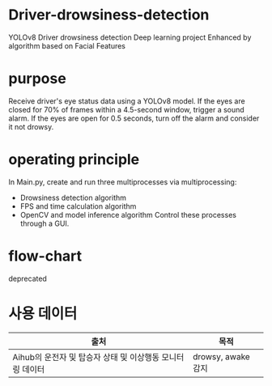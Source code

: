 # Driver-drowsiness-detection
YOLOv8 Driver drowsiness detection Deep learning project Enhanced by algorithm based on Facial Features

# purpose
Receive driver's eye status data using a YOLOv8 model. If the eyes are closed for 70% of frames within a 4.5-second window, trigger a sound alarm. If the eyes are open for 0.5 seconds, turn off the alarm and consider it not drowsy.


# operating principle
In Main.py, create and run three multiprocesses via multiprocessing:
 * Drowsiness detection algorithm
 * FPS and time calculation algorithm
 * OpenCV and model inference algorithm
Control these processes through a GUI.


# flow-chart
deprecated


# 사용 데이터
|출처|목적|
|------|---|
|Aihub의 운전자 및 탑승자 상태 및 이상행동 모니터링 데이터|drowsy, awake 감지|
